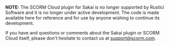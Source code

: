 **NOTE:** The SCORM Cloud plugin for Sakai is no longer supported by Rustici Software and it is no longer under active development. The code is made available here for reference and for use by anyone wishing to continue its development.

If you have and questions or comments about the Sakai plugin or SCORM Cloud itself, please don't hesitate to contact us at [support@scorm.com](mailto:support@scorm.com).
